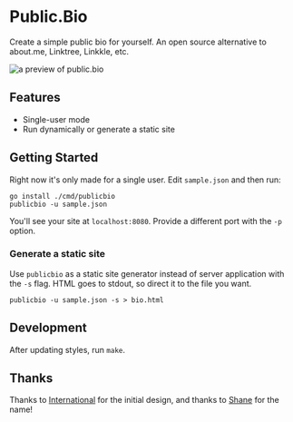 # Public.Bio

Create a simple public bio for yourself. An open source alternative to about.me, Linktree, Linkkle, etc.

![a preview of public.bio](https://i.snap.as/A0hxIru.png)

## Features

* Single-user mode
* Run dynamically or generate a static site

## Getting Started

Right now it's only made for a single user. Edit `sample.json` and then run:

```
go install ./cmd/publicbio
publicbio -u sample.json
```

You'll see your site at `localhost:8080`. Provide a different port with the `-p` option.

### Generate a static site

Use `publicbio` as a static site generator instead of server application with the `-s` flag. HTML goes to stdout, so direct it to the file you want.

```
publicbio -u sample.json -s > bio.html
```

## Development

After updating styles, run `make`.

## Thanks

Thanks to [International](https://cybre.space/@International) for the initial design, and thanks to [Shane](https://mastodon.design/@ZiiX) for the name!
